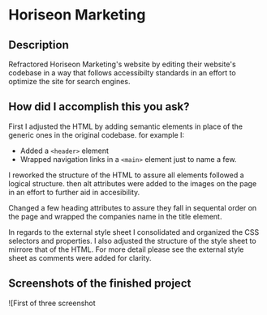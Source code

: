 # Horiseon Marketing 

## Description 

Refractored Horiseon Marketing's website by editing their website's codebase in a way that follows accessibilty standards in an effort to optimize the site for search engines.  

## How did I accomplish this you ask? 

First I adjusted the HTML by adding semantic elements in place of the generic ones in the original codebase. 
for example I: 
  - Added a `<header>` element 
  - Wrapped navigation links in a `<main>` element 
just to name a few. 

I reworked the structure of the HTML to assure all elements followed a logical structure. then alt attributes were added to the images on the page in an effort to further aid in accesibility. 

Changed a few heading attributes to assure they fall in sequental order on the page and wrapped the companies name in the title element. 

In regards to the external style sheet I consolidated and organized the CSS selectors and properties. I also adjusted the structure of the style sheet to mirrore that of the HTML. For more detail please see the external style sheet as comments were added for clarity. 

## Screenshots of the finished project

![First of three screenshot



